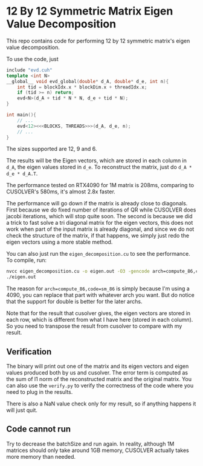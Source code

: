 # 12 By 12 Symmetric Matrix Eigen Value Decomposition

This repo contains code for performing 12 by 12 symmetric matrix's eigen value decomposition.

To use the code, just 

``` c++
include "evd.cuh"
template <int N>
__global__ void evd_global(double* d_A, double* d_e, int n){
    int tid = blockIdx.x * blockDim.x + threadIdx.x;
    if (tid >= n) return;
    evd<N>(d_A + tid * N * N, d_e + tid * N);
}

int main(){
    // ...
    evd<12><<<BLOCKS, THREADS>>>(d_A, d_e, n);
    // ...
}
```

The sizes supported are 12, 9 and 6.

The results will be the Eigen vectors, which are stored in each column in `d_A`, the eigen values stored in `d_e`. To reconstruct the matrix, just do `d_A * d_e * d_A.T`.

The performance tested on RTX4090 for 1M matrix is 208ms, comparing to CUSOLVER's 580ms, it's almost 2.8x faster.

The performance will go down if the matrix is already close to diagonals. First because we do fixed number of iterations of QR while CUSOLVER does jacobi iterations, which will stop quite soon. The second is because we did a trick to fast solve a tri diagonal matrix for the eigen vectors, this does not work when part of the input matrix is already diagonal, and since we do not check the structure of the matrix, if that happens, we simply just redo the eigen vectors using a more stable method.

You can also just run the `eigen_decomposition.cu` to see the performance. To compile, run:


``` bash
nvcc eigen_decomposition.cu -o eigen.out -O3 -gencode arch=compute_86,code=sm_86 -use_fast_math -lcusolver
./eigen.out
```

The reason for `arch=compute_86,code=sm_86` is simply because I'm using a 4090, you can replace that part with whatever arch you want. But do notice that the support for double is better for the later archs.

Note that for the result that cusolver gives, the eigen vectors are stored in each row, which is different from what I have here (stored in each column). So you need to transpose the result from cusolver to compare with my result.

## Verification

The binary will print out one of the matrix and its eigen vectors and eigen values produced both by us and cusolver. The error term is computed as the sum of l1 norm of the reconstructed matrix and the original matrix. You can also use the `verify.py` to verify the correctness of the code where you need to plug in the results.

There is also a NaN value check only for my result, so if anything happens it will just quit. 

## Code cannot run

Try to decrease the batchSize and run again. In reality, although 1M matrices should only take around 1GB memory, CUSOLVER actually takes more memory than needed.
